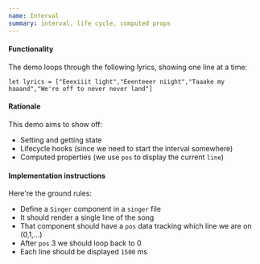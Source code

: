 ```yaml
---
name: Interval
summary: interval, life cycle, computed props
---
```


#### Functionality

The demo loops through the following lyrics, showing one line at a time:

```
let lyrics = ["Eeexiiit light","Eeenteeer niight","Taaake my haaand","We're off to never never land"]
```

#### Rationale

This demo aims to show off:

* Setting and getting state
* Lifecycle hooks (since we need to start the interval somewhere)
* Computed properties (we use `pos` to display the current `line`)


#### Implementation instructions

Here're the ground rules:

* Define a `Singer` component in a `singer` file
* It should render a single line of the song
* That component should have a `pos` data tracking which line we are on (0,1,...)
* After `pos` 3 we should loop back to 0
* Each line should be displayed `1500` ms
